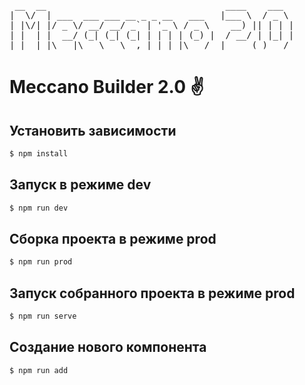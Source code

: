 <pre>
 __  __                                  ____    ___  
|  \/  | ___  ___ ___ __ _ _ __   ___   |___ \  / _ \ 
| |\/| |/ _ \/ __/ __/ _` | '_ \ / _ \    __) || | | |
| |  | |  __/ (_| (_| (_| | | | | (_) |  / __/ | |_| |
|_|  |_|\___|\___\___\__,_|_| |_|\___/  |_____(_)___/
</pre>

# Meccano Builder 2.0 :v:

## Установить зависимости
```bash
$ npm install
```

## Запуск в режиме dev
```bash
$ npm run dev
```

## Сборка проекта в режиме prod
```bash
$ npm run prod
```

## Запуск собранного проекта в режиме prod
```bash
$ npm run serve
```

## Создание нового компонента
```bash
$ npm run add
```
